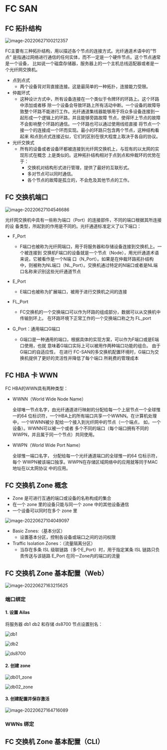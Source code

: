 # FC SAN

## FC 拓扑结构

![image-20220627100212357](./fc.assets/image-20220627100212357.png)

​		FC主要有三种拓扑结构，用以描述各个节点的连接方式。光纤通道术语中的“节点” 是指通过网络进行通信的任何实体，而不一定是一个硬件节点。这个节点通常是一个设备， 比如说一个磁盘存储器，服务器上的一个主机总线适配器或者是一个光纤网交换机。

- 点到点式
  - 两个设备背对背直接连接。这是最简单的一种拓扑，连接能力受限。 
- 仲裁环式 
  - 这种设计方式中，所有设备连接在一个类似于令牌环的环路上。这个环路中添加或者移 除一个设备会导致环路上所有活动中断。一个设备的故障导致整个环路不能进行工作。光纤通道集线器能够用于将众多设备连接到一起形成一个逻辑上的环路，并且能够旁路故障 节点，使得环上节点的故障不会影响整个环路的通信。一个环路也可以通过使用线缆直接 将节点一个接一个的连接成一个环而实现。最小的环路只包含两个节点，这种结构看起来 和点到点式连接近似，它们的区别在很大程度上取决于各自的协议。
- 光纤交换式
	- 所有的设备或者设备环都被连接到光纤网交换机上，与现有的以太网的实现形式在概念 上是类似的。这种拓扑结构相对于点到点和仲裁环的优势在于：
		- 交换机对结构形式进行管理，提供了最好的互联形式。
		- 多对节点可以同时通信。
		- 各个节点的故障是孤立的，不会危及其他节点的工作。

## FC 交换机端口

![image-20220627104546686](./fc.assets/image-20220627104546686.png)

光纤网交换机中具有一些称为端口（Port）的连接部件，不同的端口根据其所连接的设 备类型，所起到的作用是不同的。光纤通道标准定义了以下端口：

- F_Port
  - F端口也被称为光纤网端口，用于将服务器和存储设备连接到交换机上。一个被连接到 交换机F端口的设备就是一个节点（Node），用光纤通道术语来说，它被看作是一个N端 口（N_Port）。如果是在仲裁环路拓扑结构中，则被称为NL端口（NL_Port）。交换机通过特定的N端口或者是NL端口名称来识别这些光纤通道节点

- E_Port
  - E端口也被称为扩展端口，被用于进行交换机之间的连接

- FL_Port
  - FC交换机的一个交换端口可以作为环路的组成部分，数据可以从交换机中传输到环上。 在环路环境下正常工作的一个交换端口称之为 FL_port

- G_Port：通用端口G端口
  - G端口是一种通用的端口，根据具体的实现方案，可以作为F端口或是E端口使用，也就 意味着G端口实际上可以被用作两种端口功能的组合。 由于G端口的自适应性， 在进行 FC-SAN的多交换机配置环境时，G端口为交换机提供了更好的灵活性并降低了每个端口 所耗费的管理成本

## FC HBA 卡 WWN

FC HBA的WWN具有两种类型： 
- WWNN（World Wide Node Name） 

	全球唯一节点名字，由光纤通道进行映射的分配给每一个上层节点一个全球惟一的64 位标识符，一个HBA上的所有端口共享一个WWNN。在计算机处理中，一个WWNN被分 配给一个接入到光纤网中的节点（一个端点， 如，一个设备）。WWNN可以被一个或者 多个不同的端口（每个端口拥有不同的WWPN，并且属于同一个节点）共同使用。

- WWPN（World Wide Port Name） 

	全球惟一端口名字， 分配给每一个光纤通道端口的全球惟一的64 位标示符， 每个 WWPN被该端口独享。WWPN在存储区域网络中的应用就等同于MAC地址在以太网协议 中的应用。
	
## FC 交换机 Zone 概念

- Zone 是可进行互通的端口或设备的名称构成的集合
- 在一个 zone 里的设备只能与同一个 zone 中的其他设备通信
- 一个设备可以同时在多个 zone 里

![image-20220627104049097](./fc.assets/image-20220627104049097.png)

- Basic Zones:（基本分区）
  - 设置基本分区，控制各设备或端口之间的访问权限
- Traffic Isolation Zones：（流量隔离分区）
  - 当存在多条 ISL 级联链路（多个E_Port）时，用于指定某条 ISL 链路只负责传送与该链路 E_Port 在同一Zone内的端口的流量

## FC 交换机 Zone 基本配置（Web）

![image-20220627163215625](./fc.assets/image-20220627163215625.png)

###  端口绑定

#### 1. 设置 Ailas

将服务器 db1 db2 和存储 ds8700 节点设置别名：

![db1](./fc.assets/db1.png)

![db2](./fc.assets/db2.png)

![ds8700](./fc.assets/ds8700.png)

#### 2. 创建 zone

![db01_zone](./fc.assets/db01_zone.png)

![db02_zone](./fc.assets/db02_zone.png)

#### 3. 创建配置并保存激活

![image-20220627164716089](./fc.assets/image-20220627164716089.png)

### WWNs 绑定



## FC 交换机 Zone 基本配置（CLI）

